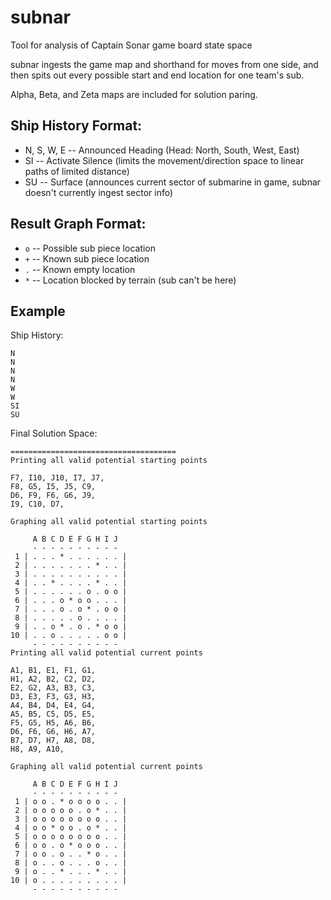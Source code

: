 # subnar
Tool for analysis of Captain Sonar game board state space

subnar ingests the game map and shorthand for moves from one side, 
and then spits out every possible start and end location for one team's sub.

Alpha, Beta, and Zeta maps are included for solution paring.

## Ship History Format:
- N, S, W, E -- Announced Heading (Head: North, South, West, East)
- SI -- Activate Silence (limits the movement/direction space to linear paths of limited distance)
- SU -- Surface (announces current sector of submarine in game, subnar doesn't currently ingest sector info)

## Result Graph Format:
- `o` -- Possible sub piece location
- `+` -- Known sub piece location
- `.` -- Known empty location
- `*` -- Location blocked by terrain (sub can't be here)

## Example
Ship History:
```
N
N
N
N
W
W
SI
SU
```

Final Solution Space:
```
=====================================
Printing all valid potential starting points

F7, I10, J10, I7, J7,
F8, G5, I5, J5, C9,
D6, F9, F6, G6, J9,
I9, C10, D7,

Graphing all valid potential starting points

     A B C D E F G H I J
     - - - - - - - - - -
 1 | . . . * . . . . . . |
 2 | . . . . . . . * . . |
 3 | . . . . . . . . . . |
 4 | . . * . . . . * . . |
 5 | . . . . . . o . o o |
 6 | . . . o * o o . . . |
 7 | . . . o . o * . o o |
 8 | . . . . . o . . . . |
 9 | . . o * . o . * o o |
10 | . . o . . . . . o o |
     - - - - - - - - - -
Printing all valid potential current points

A1, B1, E1, F1, G1,
H1, A2, B2, C2, D2,
E2, G2, A3, B3, C3,
D3, E3, F3, G3, H3,
A4, B4, D4, E4, G4,
A5, B5, C5, D5, E5,
F5, G5, H5, A6, B6,
D6, F6, G6, H6, A7,
B7, D7, H7, A8, D8,
H8, A9, A10,

Graphing all valid potential current points

     A B C D E F G H I J
     - - - - - - - - - -
 1 | o o . * o o o o . . |
 2 | o o o o o . o * . . |
 3 | o o o o o o o o . . |
 4 | o o * o o . o * . . |
 5 | o o o o o o o o . . |
 6 | o o . o * o o o . . |
 7 | o o . o . . * o . . |
 8 | o . . o . . . o . . |
 9 | o . . * . . . * . . |
10 | o . . . . . . . . . |
     - - - - - - - - - -
```
